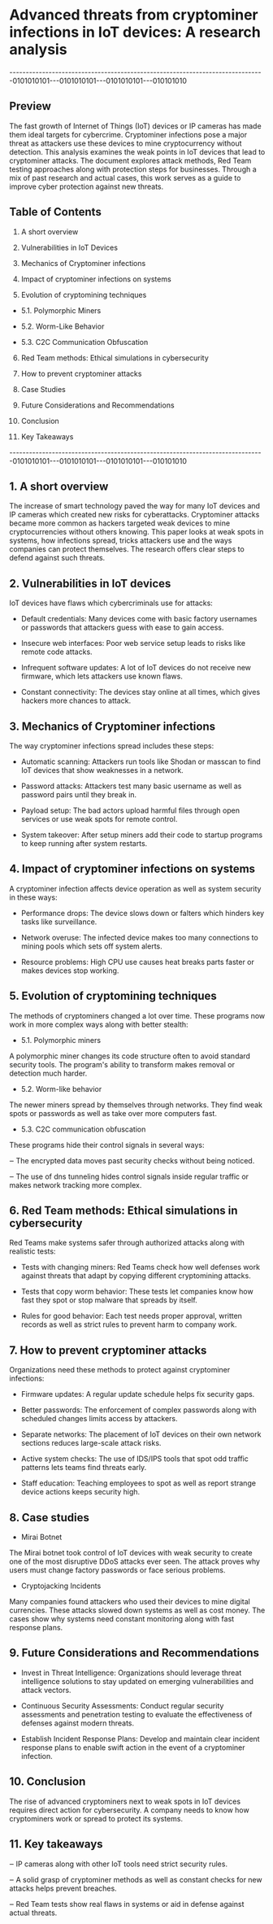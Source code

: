 
# Advanced threats from cryptominer infections in IoT devices: A research analysis

------------------------------------------------------------------------------0101010101---0101010101---0101010101---010101010

## Preview 

The fast growth of Internet of Things (IoT) devices or IP cameras has made them ideal targets for cybercrime. 
Cryptominer infections pose a major threat as attackers use these devices to mine cryptocurrency without detection. 
This analysis examines the weak points in IoT devices that lead to cryptominer attacks. 
The document explores attack methods, Red Team testing approaches along with protection steps for businesses. 
Through a mix of past research and actual cases, this work serves as a guide to improve cyber protection against 
new threats.




## Table of Contents

1. A short overview

2. Vulnerabilities in IoT Devices
  
3. Mechanics of Cryptominer infections

4. Impact of cryptominer infections on systems

5. Evolution of cryptomining techniques 

- 5.1. Polymorphic Miners

- 5.2. Worm-Like Behavior

- 5.3. C2C Communication Obfuscation

6. Red Team methods: Ethical simulations in cybersecurity

7. How to prevent cryptominer attacks

8. Case Studies

9. Future Considerations and Recommendations

10. Conclusion

11. Key Takeaways

------------------------------------------------------------------------------0101010101---0101010101---0101010101---010101010

## 1. A short overview

The increase of smart technology paved the way for many IoT devices and IP cameras which created new risks for cyberattacks.
Cryptominer attacks became more common as hackers targeted weak devices to mine cryptocurrencies without others knowing. 
This paper looks at weak spots in systems, how infections spread, tricks attackers use and the ways companies 
can protect themselves. The research offers clear steps to defend against such threats.

## 2. Vulnerabilities in IoT devices

IoT devices have flaws which cybercriminals use for attacks:

- Default credentials: Many devices come with basic factory usernames or passwords that attackers guess with ease to gain access.

- Insecure web interfaces: Poor web service setup leads to risks like remote code attacks.

- Infrequent software updates: A lot of IoT devices do not receive new firmware, which lets attackers use known flaws.

- Constant connectivity: The devices stay online at all times, which gives hackers more chances to attack.

## 3. Mechanics of Cryptominer infections

The way cryptominer infections spread includes these steps:

- Automatic scanning:
Attackers run tools like Shodan or masscan to find IoT devices that show weaknesses in a network.

- Password attacks:
Attackers test many basic username as well as password pairs until they break in.

- Payload setup:
The bad actors upload harmful files through open services or use weak spots for remote control.

- System takeover:
After setup miners add their code to startup programs to keep running after system restarts.

## 4. Impact of cryptominer infections on systems

A cryptominer infection affects device operation as well as system security in these ways:

- Performance drops: The device slows down or falters which hinders key tasks like surveillance.

- Network overuse: The infected device makes too many connections to mining pools which sets off system alerts.

- Resource problems: High CPU use causes heat breaks parts faster or makes devices stop working.

## 5. Evolution of cryptomining techniques

The methods of cryptominers changed a lot over time. These programs now work in more complex ways along with better stealth:

- 5.1. Polymorphic miners

A polymorphic miner changes its code structure often to avoid standard security tools. The program's ability to transform makes removal or detection much harder.

- 5.2. Worm-like behavior

The newer miners spread by themselves through networks. They find weak spots or passwords as well as take over more computers fast.

- 5.3. C2C communication obfuscation

These programs hide their control signals in several ways:

‒ The encrypted data moves past security checks without being noticed.

‒ The use of dns tunneling hides control signals inside regular traffic or makes network tracking more complex.

## 6. Red Team methods: Ethical simulations in cybersecurity

Red Teams make systems safer through authorized attacks along with realistic tests:

- Tests with changing miners: Red Teams check how well defenses work against threats that adapt by copying different cryptomining attacks.

- Tests that copy worm behavior: These tests let companies know how fast they spot or stop malware that spreads by itself.

- Rules for good behavior: Each test needs proper approval, written records as well as strict rules to prevent harm to company work.

## 7. How to prevent cryptominer attacks

Organizations need these methods to protect against cryptominer infections:

- Firmware updates: A regular update schedule helps fix security gaps.

- Better passwords: The enforcement of complex passwords along with scheduled changes limits access by attackers.

- Separate networks: The placement of IoT devices on their own network sections reduces large-scale attack risks.

- Active system checks: The use of IDS/IPS tools that spot odd traffic patterns lets teams find threats early.

- Staff education: Teaching employees to spot as well as report strange device actions keeps security high.

## 8. Case studies

- Mirai Botnet
 
The Mirai botnet took control of IoT devices with weak security to create one of the most disruptive DDoS attacks ever seen. The attack proves why users must change factory passwords or face serious problems.

- Cryptojacking Incidents

Many companies found attackers who used their devices to mine digital currencies. These attacks slowed down systems as well as cost money. The cases show why systems need constant monitoring along with fast response plans.

## 9. Future Considerations and Recommendations

- Invest in Threat Intelligence: Organizations should leverage threat intelligence solutions to stay updated on emerging vulnerabilities and attack vectors.

- Continuous Security Assessments: Conduct regular security assessments and penetration testing to evaluate the effectiveness of defenses against modern threats.

- Establish Incident Response Plans: Develop and maintain clear incident response plans to enable swift action in the event of a cryptominer infection.

## 10. Conclusion

The rise of advanced cryptominers next to weak spots in IoT devices requires direct action for cybersecurity. A company needs to know how cryptominers work or spread to protect its systems.

## 11. Key takeaways

‒ IP cameras along with other IoT tools need strict security rules.

‒ A solid grasp of cryptominer methods as well as constant checks for new attacks helps prevent breaches.

‒ Red Team tests show real flaws in systems or aid in defense against actual threats.

